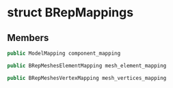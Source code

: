 # struct BRepMappings

## Members

```cpp
public ModelMapping component_mapping

```

```cpp
public BRepMeshesElementMapping mesh_element_mapping

```

```cpp
public BRepMeshesVertexMapping mesh_vertices_mapping

```
